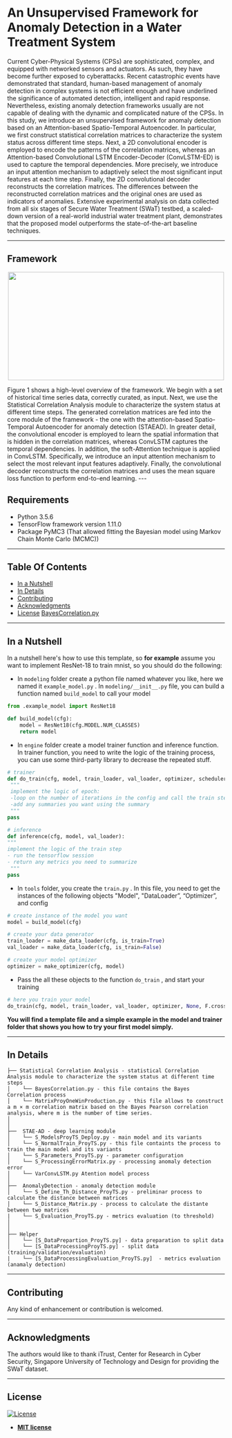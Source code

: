 # An Unsupervised Framework for Anomaly Detection in a Water Treatment System 
Current Cyber-Physical Systems (CPSs) are sophisticated, complex, and equipped with networked sensors and actuators. As such, they have become further exposed to cyberattacks. Recent catastrophic events have demonstrated that standard, human-based management of anomaly detection in complex systems is not efficient enough and have underlined the significance of automated detection, intelligent and rapid response. Nevertheless, existing anomaly detection frameworks usually are not capable of dealing with the dynamic and complicated nature of the CPSs. In this study, we introduce an unsupervised framework for anomaly detection based on an Attention-based Spatio-Temporal Autoencoder. In particular, we first construct statistical correlation matrices to characterize the system status across different time steps. Next, a 2D convolutional encoder is employed to encode the patterns of the correlation matrices, whereas an Attention-based Convolutional LSTM Encoder-Decoder (ConvLSTM-ED) is used to capture the temporal dependencies. More precisely, we introduce an input attention mechanism to adaptively select the most significant input features at each time step. Finally, the 2D convolutional decoder reconstructs the correlation matrices. The differences between the reconstructed correlation matrices and the original ones are used as indicators of anomalies. Extensive experimental analysis on data collected from all six stages of Secure Water Treatment (SWaT) testbed, a scaled-down version of a real-world industrial water treatment plant, demonstrates that the proposed model outperforms the state-of-the-art baseline techniques.

---
## Framework  
<p align="center">
<img src="https://github.com/MayraMacasC/AnomalyDetection/blob/master/Framework.png" width="500" height="250">
</p>
Figure 1 shows a high-level overview of the framework. We begin with a set of historical time series data, correctly curated, as input. Next, we use the Statistical Correlation Analysis module to characterize the system status at different time steps. The generated correlation matrices are fed into the core module of the framework - the one with the attention-based Spatio-Temporal Autoencoder for anomaly detection (STAEAD). In greater detail, the convolutional encoder is employed to learn the spatial information that is hidden in the correlation matrices, whereas ConvLSTM captures the temporal dependencies. In addition, the soft-Attention technique is applied in ConvLSTM. Specifically, we introduce an input attention mechanism to select the most relevant input features adaptively. Finally, the convolutional decoder reconstructs the correlation matrices and uses the mean square loss function to perform end-to-end learning.
---

## Requirements
- Python 3.5.6
- TensorFlow framework version 1.11.0 
- Package PyMC3 (That allowed fitting the Bayesian model using Markov Chain Monte Carlo (MCMC))
---

## Table Of Contents
-  [In a Nutshell](#in-a-nutshell)
-  [In Details](#in-details)
-  [Contributing](#contributing)
-  [Acknowledgments](#acknowledgments)
- [License](#license)
[BayesCorrelation.py](https://github.com/MayraMacasC/AnomalyDetection/blob/master/Statistical%20Correlation%20Analysis/BayesCorrelation.py)
---

## In a Nutshell   
In a nutshell here's how to use this template, so **for example** assume you want to implement ResNet-18 to train mnist, so you should do the following:
- In `modeling`  folder create a python file named whatever you like, here we named it `example_model.py` . In `modeling/__init__.py` file, you can build a function named `build_model` to call your model

```python
from .example_model import ResNet18

def build_model(cfg):
    model = ResNet18(cfg.MODEL.NUM_CLASSES)
    return model
``` 

   
- In `engine`  folder create a model trainer function and inference function. In trainer function, you need to write the logic of the training process, you can use some third-party library to decrease the repeated stuff.

```python
# trainer
def do_train(cfg, model, train_loader, val_loader, optimizer, scheduler, loss_fn):
 """
 implement the logic of epoch:
 -loop on the number of iterations in the config and call the train step
 -add any summaries you want using the summary
 """
pass

# inference
def inference(cfg, model, val_loader):
"""
implement the logic of the train step
- run the tensorflow session
- return any metrics you need to summarize
 """
pass
```

- In `tools`  folder, you create the `train.py` .  In this file, you need to get the instances of the following objects "Model",  "DataLoader”, “Optimizer”, and config
```python
# create instance of the model you want
model = build_model(cfg)

# create your data generator
train_loader = make_data_loader(cfg, is_train=True)
val_loader = make_data_loader(cfg, is_train=False)

# create your model optimizer
optimizer = make_optimizer(cfg, model)
```

- Pass the all these objects to the function `do_train` , and start your training
```python
# here you train your model
do_train(cfg, model, train_loader, val_loader, optimizer, None, F.cross_entropy)
```

**You will find a template file and a simple example in the model and trainer folder that shows you how to try your first model simply.**

---

## In Details
```
├── Statistical Correlation Analysis - statistical Correlation Analysis module to characterize the system status at different time steps
│    └── BayesCorrelation.py - this file contains the Bayes Correlation process 
│    └── MatrixProyOneWinProduction.py - this file allows to construct a m × m correlation matrix based on the Bayes Pearson correlation analysis, where m is the number of time series.
│ 
│
├──  STAE-AD - deep learning module 
│    └── S_ModelsProyTS_Deploy.py - main model and its variants
│    └── S_NormalTrain_ProyTS.py - this file containts the process to train the main model and its variants 
│    └── S_Parameters_ProyTS.py - parameter configuration
│    └── S_ProcessingErrorMatrix.py - processing anomaly detection error
│    └── VarConvLSTM.py Atention model process 
│
├──  AnomalyDetection - anomaly detection module
│    └── S_Define_Th_Distance_ProyTS.py - preliminar process to calculate the distance between matrices 
│    └── S_Distance_Matrix.py - process to calculate the distante between two matrices 
|    └── S_Evaluation_ProyTS.py - metrics evaluation (to threshold)
│
│
├── Helper      
│    └── [S_DataPrepartion_ProyTS.py] - data preparation to split data
│    └── [S_DataProcessingProyTS.py] - split data (training/validation/evaluation)
|    └── [S_DataProcessingEvaluation_ProyTS.py]  - metrics evaluation (anamaly detection)
```
---

## Contributing
Any kind of enhancement or contribution is welcomed.

---

## Acknowledgments
The authors would like to thank iTrust, Center for Research in Cyber Security, Singapore University of Technology and Design for providing the SWaT dataset.

---

## License
[![License](http://img.shields.io/:license-mit-blue.svg?style=flat-square)](http://badges.mit-license.org)

- **[MIT license](https://github.com/MayraMacasC/AnomalyDetection/blob/master/LICENSE.md)**


